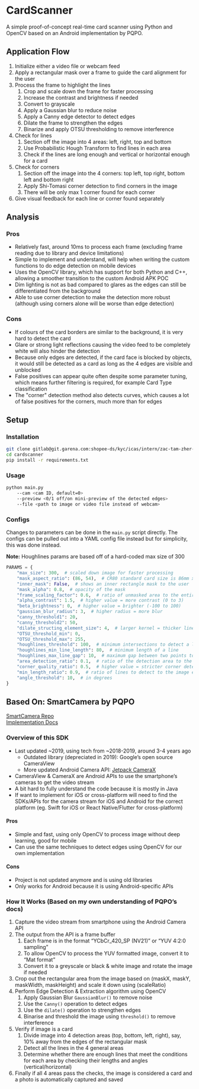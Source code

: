 # CardScanner
A simple proof-of-concept real-time card scanner using Python and OpenCV based on an Android implementation by PQPO. 

## Application Flow
1. Initialize either a video file or webcam feed
2. Apply a rectangular mask over a frame to guide the card alignment for the user
3. Process the frame to highlight the lines
   1. Crop and scale down the frame for faster processing
   2. Increase the contrast and brightness if needed
   3. Convert to grayscale
   4. Apply a Gaussian blur to reduce noise
   5. Apply a Canny edge detector to detect edges
   6. Dilate the frame to strengthen the edges
   7. Binarize and apply OTSU thresholding to remove interference
4. Check for lines
   1. Section off the image into 4 areas: left, right, top and bottom
   2. Use Probabilistic Hough Transform to find lines in each area
   3. Check if the lines are long enough and vertical or horizontal enough for a card
5. Check for corners
   1. Section off the image into the 4 corners: top left, top right, bottom left and bottom right
   2. Apply Shi-Tomasi corner detection to find corners in the image
   3. There will be only max 1 corner found for each corner
6. Give visual feedback for each line or corner found separately

## Analysis

### Pros
- Relatively fast, around 10ms to process each frame (excluding frame reading due to library and device limitations)
- Simple to implement and understand, will help when writing the custom functions to do edge detection on mobile devices
- Uses the OpenCV library, which has support for both Python and C++, allowing a smoother transition to the custom Android APK POC
- Dim lighting is not as bad compared to glares as the edges can still be differentiated from the background
- Able to use corner detection to make the detection more robust (although using corners alone will be worse than edge detection)

### Cons
- If colours of the card borders are similar to the background, it is very hard to detect the card
- Glare or strong light reflections causing the video feed to be completely white will also hinder the detection
- Because only edges are detected, if the card face is blocked by objects, it would still be detected as a card as long as the 4 edges are visible and unblocked
- False positives can appear quite often despite some parameter tuning, which means further filtering is required, for example Card Type classification
- The "corner" detection method also detects curves, which causes a lot of false positives for the corners, much more than for edges

## Setup

### Installation
```bash
git clone gitlab@git.garena.com:shopee-ds/kyc/icas/intern/zac-tam-zher-min/cardscanner.git
cd cardscanner
pip install -r requirements.txt
```

### Usage
```bash
python main.py
    --cam <cam ID, default=0>
    --preview <0/1 off/on mini-preview of the detected edges>
    --file <path to image or video file instead of webcam>
```

### Configs
Changes to parameters can be done in the `main.py` script directly. The configs can be pulled out into a YAML config file instead but for simplicity, this was done instead. 

**Note:** Houghlines params are based off of a hard-coded max size of 300
```python
PARAMS = {
    "max_size": 300,  # scaled down image for faster processing
    "mask_aspect_ratio": (86, 54),  # CR80 standard card size is 86mm x 54mm
    "inner_mask": False,  # shows an inner rectangle mask to the user
    "mask_alpha": 0.8,  # opacity of the mask
    "frame_scaling_factor": 0.6,  # ratio of unmasked area to the entire frame
    "alpha_contrast": 1.5,  # higher value = more contrast (0 to 3)
    "beta_brightness": 0,  # higher value = brighter (-100 to 100)
    "gaussian_blur_radius": 3,  # higher radius = more blur
    "canny_threshold1": 20,
    "canny_threshold2": 50,
    "dilate_structing_element_size": 4,  # larger kernel = thicker lines
    "OTSU_threshold_min": 0,
    "OTSU_threshold_max": 255,
    "houghlines_threshold": 100,  # minimum intersections to detect a line
    "houghlines_min_line_length": 80,  # minimum length of a line
    "houghlines_max_line_gap": 10,  # maximum gap between two points to form a line
    "area_detection_ratio": 0.1,  # ratio of the detection area to the image area
    "corner_quality_ratio": 0.5,  # higher value = stricter corner detection
    "min_length_ratio": 0.9,  # ratio of lines to detect to the image edges
    "angle_threshold": 10,  # in degrees
}
```

## Based On: SmartCamera by PQPO

[SmartCamera Repo](https://github.com/pqpo/SmartCamera)  
[Implementation Docs](https://pqpo.me/2018/09/12/android-camera-real-time-scanning/)

### Overview of this SDK
- Last updated ~2019, using tech from ~2018-2019, around 3-4 years ago
    - Outdated library (depreciated in 2019): Google’s open source CameraView
    - More updated Android Camera API: [Jetpack CameraX](https://developer.android.com/jetpack/androidx/releases/camerax)
- CameraView & CameraX are Android APIs to use the smartphone’s cameras to get the video stream
- A bit hard to fully understand the code because it is mostly in Java
- If want to implement for iOS or cross-platform will need to find the SDKs/APIs for the camera stream for iOS and Android for the correct platform (eg. Swift for iOS or React Native/Flutter for cross-platform)

#### Pros
- Simple and fast, using only OpenCV to process image without deep learning, good for mobile
- Can use the same techniques to detect edges using OpenCV for our own implementation

#### Cons
- Project is not updated anymore and is using old libraries
- Only works for Android because it is using Android-specific APIs

### How It Works (Based on my own understanding of PQPO’s docs)
1. Capture the video stream from smartphone using the Android Camera API
2. The output from the API is a frame buffer
    1. Each frame is in the format “YCbCr_420_SP (NV21)” or “YUV 4:2:0 sampling”
    2. To allow OpenCV to process the YUV formatted image, convert it to “Mat format”
    3. Convert it to a greyscale or black & white image and rotate the image if needed
3. Crop out the rectangular area from the image based on (maskX, maskY, maskWidth, maskHeight) and scale it down using (scaleRatio)
4. Perform Edge Detection & Extraction algorithm using OpenCV
    1. Apply Gaussian Blur `GaussianBlur()` to remove noise
    2. Use the `Canny()` operation to detect edges
    3. Use the `dilate()` operation to strengthen edges
    4. Binarise and threshold the image using `threshold()` to remove interference
5. Verify if image is a card
    1. Divide image into 4 detection areas (top, bottom, left, right), say, 10% away from the edges of the rectangular mask
    2. Detect all the lines in the 4 general areas
    3. Determine whether there are enough lines that meet the conditions for each area by checking their lengths and angles (vertical/horizontal)
6. Finally if all 4 areas pass the checks, the image is considered a card and a photo is automatically captured and saved
